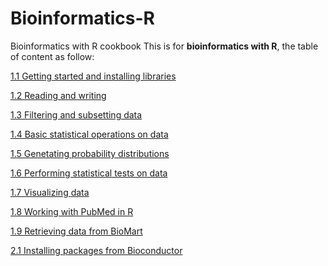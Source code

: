 # Bioinformatics-R
Bioinformatics with R cookbook
This is for **bioinformatics with R**, the table of content as follow:

[1.1 Getting started and installing libraries](https://github.com/xiaowei3223/Bioinformatics-R/blob/master/1.1%20Getting%20started%20and%20installing%20libraries.md)

[1.2 Reading and writing](https://github.com/xiaowei3223/Bioinformatics-R/blob/master/1.2%20Reading%20and%20writing%20data.md)

[1.3 Filtering and subsetting data](https://github.com/xiaowei3223/Bioinformatics-R/blob/master/1.3%20Filtering%20and%20subsetting%20data.md)

[1.4 Basic statistical operations on data](https://github.com/xiaowei3223/Bioinformatics-R/blob/master/1.4%20Basic%20statistical%20operations%20on%20data.md)

[1.5 Genetating probability distributions](https://github.com/xiaowei3223/Bioinformatics-R/blob/master/1.5%20Genetating%20probability%20distributions.md)

[1.6 Performing statistical tests on data](https://github.com/xiaowei3223/Bioinformatics-R/blob/master/1.6%20Performing%20statistical%20tests%20on%20data.md)

[1.7 Visualizing data](https://github.com/xiaowei3223/Bioinformatics-R/blob/master/1.7%20%20Visualizing%20data.md)

[1.8 Working with PubMed in R](https://github.com/xiaowei3223/Bioinformatics-R/blob/master/1.8%20Working%20with%20PubMed%20in%20R.md)

[1.9 Retrieving data from BioMart](https://github.com/xiaowei3223/Bioinformatics-R/blob/master/1.9%20Retrieving%20data%20from%20BioMart.md)

[2.1 Installing packages from Bioconductor](https://github.com/xiaowei3223/Bioinformatics-R/blob/master/2.1%20Installing%20packages%20from%20Bioconductor.md)

